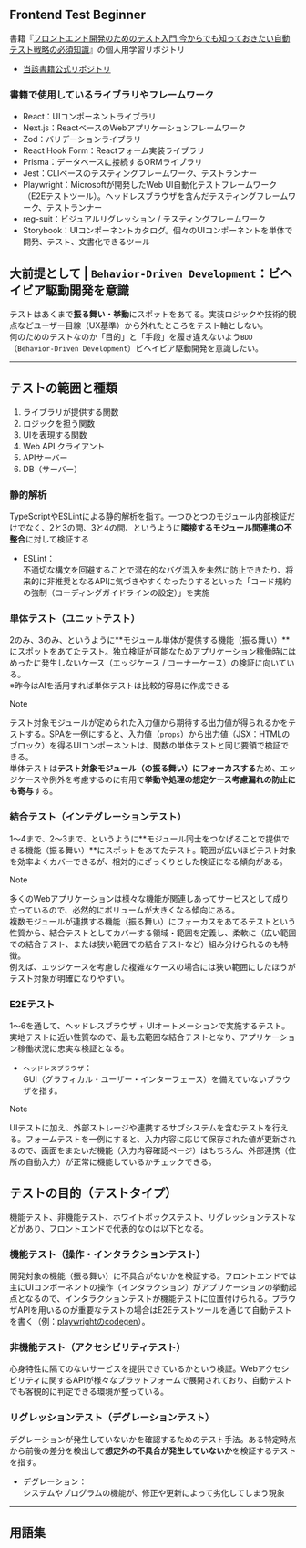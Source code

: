 ## Frontend Test Beginner
書籍『[フロントエンド開発のためのテスト入門 今からでも知っておきたい自動テスト戦略の必須知識](https://www.shoeisha.co.jp/book/detail/9784798178639)』の個人用学習リポジトリ

- [当該書籍公式リポジトリ](https://github.com/frontend-testing-book)

### 書籍で使用しているライブラリやフレームワーク
- React：UIコンポーネントライブラリ
- Next.js：ReactベースのWebアプリケーションフレームワーク
- Zod：バリデーションライブラリ
- React Hook Form：Reactフォーム実装ライブラリ
- Prisma：データベースに接続するORMライブラリ
- Jest：CLIベースのテスティングフレームワーク、テストランナー
- Playwright：Microsoftが開発したWeb UI自動化テストフレームワーク（E2Eテストツール）。ヘッドレスブラウザを含んだテスティングフレームワーク、テストランナー
- reg-suit：ビジュアルリグレッション / テスティングフレームワーク
- Storybook：UIコンポーネントカタログ。個々のUIコンポーネントを単体で開発、テスト、文書化できるツール

## 大前提として | `Behavior-Driven Development`：ビヘイビア駆動開発を意識
テストはあくまで**振る舞い・挙動**にスポットをあてる。実装ロジックや技術的観点などユーザー目線（UX基準）から外れたところをテスト軸としない。<br>
何のためのテストなのか「目的」と「手段」を履き違えないよう`BDD`（`Behavior-Driven Development`）ビヘイビア駆動開発を意識したい。

---

## テストの範囲と種類
1. ライブラリが提供する関数
2. ロジックを担う関数
3. UIを表現する関数
4. Web API クライアント
5. APIサーバー
6. DB（サーバー）

### 静的解析
TypeScriptやESLintによる静的解析を指す。一つひとつのモジュール内部検証だけでなく、2と3の間、3と4の間、というように**隣接するモジュール間連携の不整合**に対して検証する
- ESLint：<br>不適切な構文を回避することで潜在的なバグ混入を未然に防止できたり、将来的に非推奨となるAPIに気づきやすくなったりするといった「コード規約の強制（コーディングガイドラインの設定）」を実施

### 単体テスト（ユニットテスト）
2のみ、3のみ、というように**モジュール単体が提供する機能（振る舞い）**にスポットをあてたテスト。独立検証が可能なためアプリケーション稼働時にはめったに発生しないケース（エッジケース / コーナーケース）の検証に向いている。<br>
※昨今はAIを活用すれば単体テストは比較的容易に作成できる

> [!NOTE]
> テスト対象モジュールが定められた入力値から期待する出力値が得られるかをテストする。SPAを一例にすると、入力値（`props`）から出力値（JSX：HTMLのブロック）を得るUIコンポーネントは、関数の単体テストと同じ要領で検証できる。<br>
> 単体テストは**テスト対象モジュール（の振る舞い）にフォーカスする**ため、エッジケースや例外を考慮するのに有用で**挙動や処理の想定ケース考慮漏れの防止にも寄与**する。

### 結合テスト（インテグレーションテスト）
1～4まで、2～3まで、というように**モジュール同士をつなげることで提供できる機能（振る舞い）**にスポットをあてたテスト。範囲が広いほどテスト対象を効率よくカバーできるが、相対的にざっくりとした検証になる傾向がある。

> [!NOTE]
> 多くのWebアプリケーションは様々な機能が関連しあってサービスとして成り立っているので、必然的にボリュームが大きくなる傾向にある。<br>
> 複数モジュールが連携する機能（振る舞い）にフォーカスをあてるテストという性質から、結合テストとしてカバーする領域・範囲を定義し、柔軟に（広い範囲での結合テスト、または狭い範囲での結合テストなど）組み分けられるのも特徴。<br>
> 例えば、エッジケースを考慮した複雑なケースの場合には狭い範囲にしたほうがテスト対象が明確になりやすい。

### E2Eテスト
1～6を通して、ヘッドレスブラウザ + UIオートメーションで実施するテスト。実地テストに近い性質なので、最も広範囲な結合テストとなり、アプリケーション稼働状況に忠実な検証となる。
- `ヘッドレスブラウザ`：<br>GUI（グラフィカル・ユーザー・インターフェース）を備えていないブラウザを指す。

> [!NOTE]
> UIテストに加え、外部ストレージや連携するサブシステムを含むテストを行える。フォームテストを一例にすると、入力内容に応じて保存された値が更新されるので、画面をまたいだ機能（入力内容確認ページ）はもちろん、外部連携（住所の自動入力）が正常に機能しているかチェックできる。

## テストの目的（テストタイプ）
機能テスト、非機能テスト、ホワイトボックステスト、リグレッションテストなどがあり、フロントエンドで代表的なのは以下となる。

### 機能テスト（操作・インタラクションテスト）
開発対象の機能（振る舞い）に不具合がないかを検証する。フロントエンドでは主にUIコンポーネントの操作（インタラクション）がアプリケーションの挙動起点となるので、インタラクションテストが機能テストに位置付けられる。ブラウザAPIを用いるのが重要なテストの場合はE2Eテストツールを通じて自動テストを書く（例：[playwrightのcodegen](https://zenn.dev/b13o/articles/about-playwright#playwright-%E3%81%AE-codegen%EF%BC%88%E3%83%86%E3%82%B9%E3%83%88%E3%82%B3%E3%83%BC%E3%83%89%E8%87%AA%E5%8B%95%E7%94%9F%E6%88%90%EF%BC%89%E3%81%A8%E3%81%AF%EF%BC%9F)）。

### 非機能テスト（アクセシビリティテスト）
心身特性に隔てのないサービスを提供できているかという検証。Webアクセシビリティに関するAPIが様々なプラットフォームで展開されており、自動テストでも客観的に判定できる環境が整っている。

### リグレッションテスト（デグレーションテスト）
デグレーションが発生していないかを確認するためのテスト手法。ある特定時点から前後の差分を検出して**想定外の不具合が発生していないか**を検証するテストを指す。
- デグレーション：<br>システムやプログラムの機能が、修正や更新によって劣化してしまう現象

---

## 用語集

